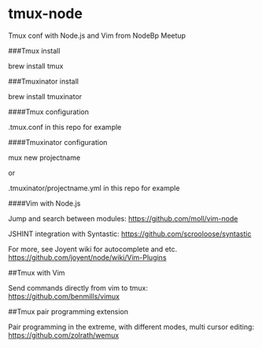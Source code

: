 tmux-node
=========

Tmux conf with Node.js and Vim from NodeBp Meetup

###Tmux install

brew install tmux

###Tmuxinator install

brew install tmuxinator

####Tmux configuration

.tmux.conf in this repo for example

####Tmuxinator configuration

mux new projectname 

or

.tmuxinator/projectname.yml in this repo for example

####Vim with Node.js

Jump and search between modules:
https://github.com/moll/vim-node

JSHINT integration with Syntastic:
https://github.com/scrooloose/syntastic

For more, see Joyent wiki for autocomplete and etc.
https://github.com/joyent/node/wiki/Vim-Plugins

##Tmux with Vim

Send commands directly from vim to tmux:
https://github.com/benmills/vimux

##Tmux pair programming extension

Pair programming in the extreme, with different modes, 
multi cursor editing:
https://github.com/zolrath/wemux
